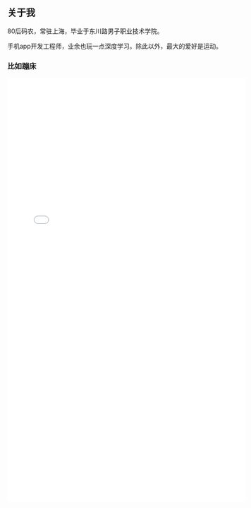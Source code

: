 ## 关于我

80后码农，常驻上海，毕业于东川路男子职业技术学院。  

手机app开发工程师，业余也玩一点深度学习。除此以外，最大的爱好是运动。

### 比如蹦床

<iframe src="//player.bilibili.com/player.html?aid=288042069&bvid=BV15f4y1i7rh&cid=265439331&page=1" width="540" height="960" scrolling="no" border="0" frameborder="no" framespacing="0" allowfullscreen="true"> </iframe>
